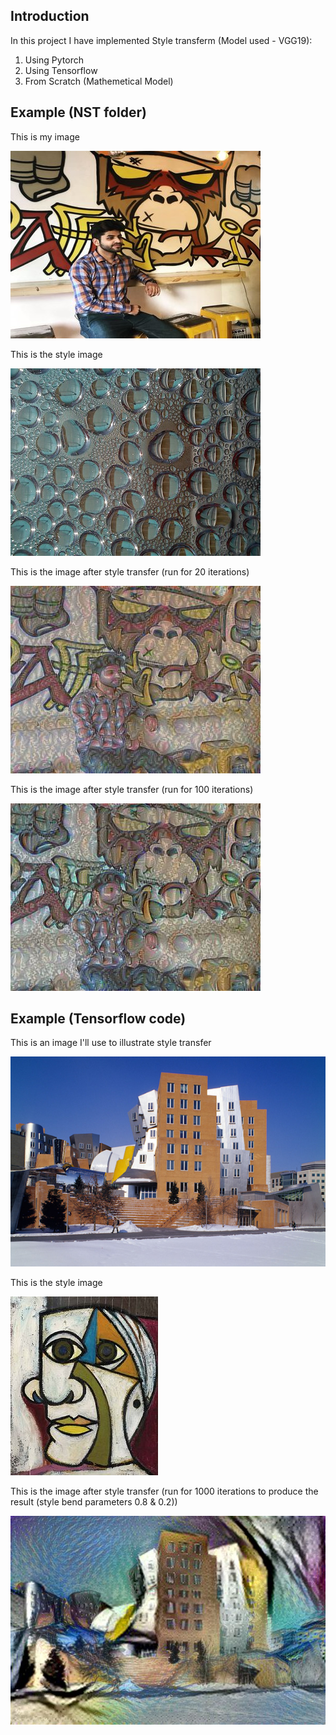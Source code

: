 ## Introduction
In this project I have implemented Style transferm (Model used - VGG19):
1. Using Pytorch
2. Using Tensorflow
3. From Scratch (Mathemetical Model)

## Example (NST folder)
This is my image

![image](https://github.com/kushagra1198/Neural-Style-Transfer/blob/master/NST/input/rsz_111.jpg)



This is the style image

![style](https://github.com/kushagra1198/Neural-Style-Transfer/blob/master//NST/input/drop-of-water.jpg)


This is the image after style transfer (run for 20 iterations)

![final](https://github.com/kushagra1198/Neural-Style-Transfer/blob/master//NST/output/me20it.jpg)

This is the image after style transfer (run for 100 iterations)

![final](https://github.com/kushagra1198/Neural-Style-Transfer/blob/master//NST/output/me100it.jpg)



## Example (Tensorflow code)
This is an image I'll use to illustrate style transfer

![image](https://github.com/kushagra1198/Neural-Style-Transfer/blob/master/example/image.jpg)



This is the style image

![style](https://github.com/kushagra1198/Neural-Style-Transfer/blob/master/example/style.jpg)


This is the image after style transfer (run for 1000 iterations to produce the result (style bend parameters 0.8 & 0.2))

![final](https://github.com/kushagra1198/Neural-Style-Transfer/blob/master/example/final.jpg)

